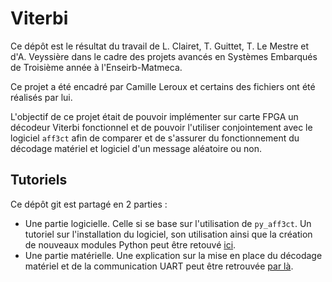 # Viterbi

Ce dépôt est le résultat du travail de L. Clairet, T. Guittet, T. Le Mestre et d'A. Veyssière dans le cadre des projets avancés en Systèmes Embarqués de Troisième année à l'Enseirb-Matmeca.

Ce projet a été encadré par Camille Leroux et certains des fichiers ont été réalisés par lui.

L'objectif de ce projet était de pouvoir implémenter sur carte FPGA un décodeur Viterbi fonctionnel et de pouvoir l'utiliser conjointement avec le logiciel `aff3ct` afin de comparer et de s'assurer du fonctionnement du décodage matériel et logiciel d'un message aléatoire ou non.

## Tutoriels
Ce dépôt git est partagé en 2 parties :
- Une partie logicielle. Celle si se base sur l'utilisation de `py_aff3ct`. Un tutoriel sur l'installation du logiciel, son utilisation ainsi que la création de nouveaux modules Python peut être retouvé [ici](./doc/SOFTWARE.md).
- Une partie matérielle. Une explication sur la mise en place du décodage matériel et de la communication UART peut être retrouvée [par là](./doc/HARDWARE.md).
